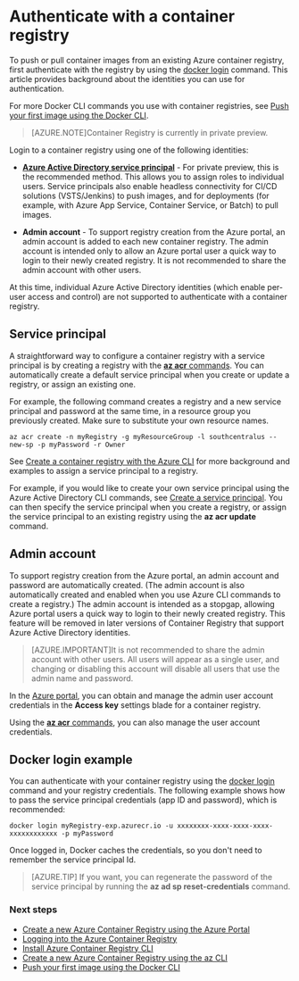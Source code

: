 <properties
   pageTitle="Authenticate with a container registry | Microsoft Azure"
   description="How to authentiate with an Azure container registry with a service principal or a user account"
   services="container-registry"
   documentationCenter=""
   authors="stevelas"
   manager="balans"
   editor="dlepow"
   tags=""
   keywords=""/>

<tags
   ms.service="container-registry"
   ms.devlang="na"
   ms.topic="get-started-article"
   ms.tgt_pltfrm="na"
   ms.workload="na"
   ms.date="10/25/2016"
   ms.author="stevelas"/>

# Authenticate with a container registry



To push or pull container images from an existing Azure container registry, first authenticate with the registry by using the [docker login](https://docs.docker.com/engine/reference/commandline/login/) command. This article provides background about the identities you can use for authentication. 

For more Docker CLI commands you use with container registries, see [Push your first image using the Docker CLI](./container-registry-get-started-docker-cli.md).

>[AZURE.NOTE]Container Registry is currently in private preview.

Login to a container registry using one of the following identities:


* **[Azure Active Directory service principal](https://azure.microsoft.com/documentation/articles/active-directory-application-objects/)** - For private preview, this is the recommended method. This allows you to assign roles to individual users. Service principals also enable headless connectivity for CI/CD solutions (VSTS/Jenkins) to push images, and for deployments (for example, with Azure App Service, Container Service, or Batch) to pull images.  

* **Admin account** - To support registry creation from the Azure portal, an admin account is 
added to each new container registry. The admin account is intended only to allow an Azure portal user a quick way to login to their newly created registry. It is not recommended to share the admin account with other users. 

    

At this time, individual Azure Active Directory identities (which enable per-user access and control) are not supported to authenticate with a container registry. 



## Service principal 

A straightforward way to configure a container registry with a service principal is by creating a registry with the [**az acr** commands](./container-registry-get-started-azure-cli.md). You can automatically create a default service principal when you create or update a registry, or assign an existing one.

For example, the following command creates a registry and a new service principal and password at the same time, in a resource group you previously created. Make sure to substitute your own resource names. 

```
az acr create -n myRegistry -g myResourceGroup -l southcentralus --new-sp -p myPassword -r Owner
```

See [Create a container registry with the Azure CLI](./container-registry-get-started-azure-cli.md) for more background and examples to assign a service principal to a registry.

For example, if you would like to create your own service principal using the Azure Active Directory CLI commands, see [Create a service principal](./container-registry-get-started-azure-cli.md#create-a-service-principal). You can then specify the service principal when you create a registry, or assign the service principal to an existing registry using the **az acr update** command.




## Admin account
To support registry creation from the Azure portal, an admin account and password are automatically created. (The admin account is also automatically created and enabled when you use Azure CLI commands to create a registry.) The admin account is intended as a stopgap, allowing Azure portal users a quick way to login to their newly created registry. This feature will be removed in later versions of Container Registry that support Azure Active Directory identities.

>[AZURE.IMPORTANT]It is not recommended to share the admin account with other users. All users will appear as a single user, and changing or disabling this account will disable all users that use the admin name and password. 
 
In the [Azure portal](./container-registry-get-started-portal.md#manage-registry-settings), you can obtain and manage the admin user account credentials in the **Access key** settings blade for a container registry.

Using the [**az acr** commands](./container-registry-get-started-azure-cli.md#manage-admin-credentials), you can also manage the user account credentials.



## Docker login example



You can authenticate with your container registry using the [docker login](https://docs.docker.com/engine/reference/commandline/login/) command and your registry credentials. The following example shows how to pass the service principal credentials (app ID and password), which is recommended:

```
docker login myRegistry-exp.azurecr.io -u xxxxxxxx-xxxx-xxxx-xxxx-xxxxxxxxxxxx -p myPassword
```

Once logged in, Docker caches the credentials, so you don't need to remember the service principal Id.

>[AZURE.TIP] If you want, you can regenerate the password of the service principal by running the **az ad sp reset-credentials** command.



### Next steps

* [Create a new Azure Container Registry using the Azure Portal ](./container-registry-get-started-portal.md)
* [Logging into the Azure Container Registry](container-registry-authentication.md) 
* [Install Azure Container Registry CLI ](./container-registry-get-started-azure-cli-install.md)
* [Create a new Azure Container Registry using the az CLI](./container-registry-get-started-azure-cli.md)
* [Push your first image using the Docker CLI](./container-registry-get-started-docker-cli.md)
